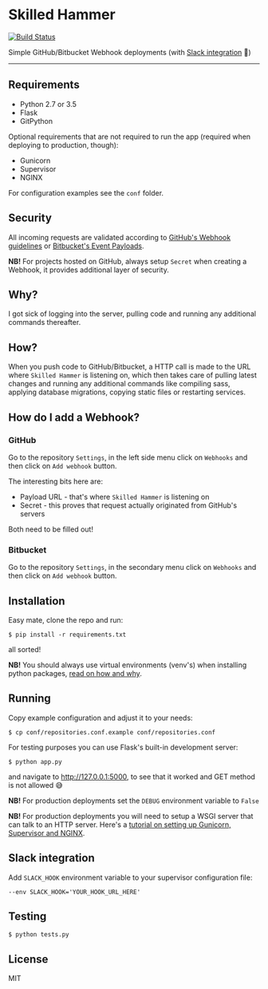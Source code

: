 # Skilled Hammer

[![Build Status](https://travis-ci.org/r00m/skilled-hammer.svg?branch=master)](https://travis-ci.org/r00m/skilled-hammer)

Simple GitHub/Bitbucket Webhook deployments (with [Slack integration](#slack-integration) :tada:)

---

## Requirements

* Python 2.7 or 3.5
* Flask
* GitPython

Optional requirements that are not required to run the app (required when deploying to production, though):

* Gunicorn
* Supervisor
* NGINX

For configuration examples see the `conf` folder.

## Security

All incoming requests are validated according to [GitHub's Webhook guidelines](https://developer.github.com/webhooks/#payloads) or [Bitbucket's Event Payloads](https://confluence.atlassian.com/bitbucket/event-payloads-740262817.html).

**NB!** For projects hosted on GitHub, always setup `Secret` when creating a Webhook, it provides additional layer of security.

## Why?

I got sick of logging into the server, pulling code and running any additional commands thereafter.

## How?

When you push code to GitHub/Bitbucket, a HTTP call is made to the URL where `Skilled Hammer` is listening on, which then takes care of pulling latest changes and running any additional commands like compiling sass, applying database migrations, copying static files or restarting services.

## How do I add a Webhook?

### GitHub

Go to the repository `Settings`, in the left side menu click on `Webhooks` and then click on `Add webhook` button.

The interesting bits here are:
- Payload URL - that's where `Skilled Hammer` is listening on
- Secret - this proves that request actually originated from GitHub's servers

Both need to be filled out!

### Bitbucket

Go to the repository `Settings`, in the secondary menu click on `Webhooks` and then click on `Add webhook` button.

## Installation

Easy mate, clone the repo and run:

```
$ pip install -r requirements.txt
```

all sorted!

**NB!** You should always use virtual environments (venv's) when installing python packages, [read on how and why](http://docs.python-guide.org/en/latest/dev/virtualenvs/).

## Running

Copy example configuration and adjust it to your needs:

```
$ cp conf/repositories.conf.example conf/repositories.conf
```

For testing purposes you can use Flask's built-in development server:

```
$ python app.py
```

and navigate to http://127.0.0.1:5000, to see that it worked and GET method is not allowed :sweat_smile:

**NB!** For production deployments set the `DEBUG` environment variable to `False`

**NB!** For production deployments you will need to setup a WSGI server that can talk to an HTTP server. Here's a [tutorial on setting up Gunicorn, Supervisor and NGINX](https://r00m.wordpress.com/2016/03/05/deploying-flask-nginx-gunicorn-supervisor-for-the-first-time/).

## Slack integration

Add `SLACK_HOOK` environment variable to your supervisor configuration file:

```
--env SLACK_HOOK='YOUR_HOOK_URL_HERE'
```

## Testing

```
$ python tests.py
```

## License

MIT
